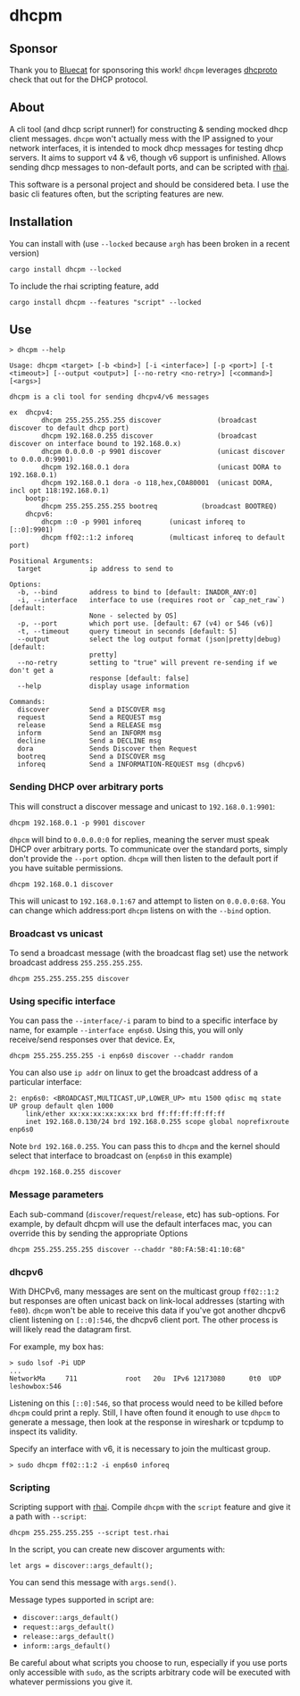 # dhcpm

## Sponsor

Thank you to [Bluecat](https://bluecatnetworks.com/) for sponsoring this work! `dhcpm` leverages [dhcproto](https://github.com/bluecatengineering/dhcproto) check that out for the DHCP protocol.

## About

A cli tool (and dhcp script runner!) for constructing & sending mocked dhcp client messages. `dhcpm` won't actually mess with the IP assigned to your network interfaces, it is intended to mock dhcp messages for testing dhcp servers. It aims to support v4 & v6, though v6 support is unfinished. Allows sending dhcp messages to non-default ports, and can be scripted with [rhai](https://github.com/rhaiscript/rhai).

This software is a personal project and should be considered beta. I use the basic cli features often, but the scripting features are new.

## Installation

You can install with (use `--locked` because `argh` has been broken in a recent version)

```
cargo install dhcpm --locked
```

To include the rhai scripting feature, add

```
cargo install dhcpm --features "script" --locked
```

## Use

```
> dhcpm --help

Usage: dhcpm <target> [-b <bind>] [-i <interface>] [-p <port>] [-t <timeout>] [--output <output>] [--no-retry <no-retry>] [<command>] [<args>]

dhcpm is a cli tool for sending dhcpv4/v6 messages

ex  dhcpv4:
        dhcpm 255.255.255.255 discover              (broadcast discover to default dhcp port)
        dhcpm 192.168.0.255 discover                (broadcast discover on interface bound to 192.168.0.x)
        dhcpm 0.0.0.0 -p 9901 discover              (unicast discover to 0.0.0.0:9901)
        dhcpm 192.168.0.1 dora                      (unicast DORA to 192.168.0.1)
        dhcpm 192.168.0.1 dora -o 118,hex,C0A80001  (unicast DORA, incl opt 118:192.168.0.1)
    bootp:
        dhcpm 255.255.255.255 bootreq           (broadcast BOOTREQ)
    dhcpv6:
        dhcpm ::0 -p 9901 inforeq       (unicast inforeq to [::0]:9901)
        dhcpm ff02::1:2 inforeq         (multicast inforeq to default port)

Positional Arguments:
  target            ip address to send to

Options:
  -b, --bind        address to bind to [default: INADDR_ANY:0]
  -i, --interface   interface to use (requires root or `cap_net_raw`) [default:
                    None - selected by OS]
  -p, --port        which port use. [default: 67 (v4) or 546 (v6)]
  -t, --timeout     query timeout in seconds [default: 5]
  --output          select the log output format (json|pretty|debug) [default:
                    pretty]
  --no-retry        setting to "true" will prevent re-sending if we don't get a
                    response [default: false]
  --help            display usage information

Commands:
  discover          Send a DISCOVER msg
  request           Send a REQUEST msg
  release           Send a RELEASE msg
  inform            Send an INFORM msg
  decline           Send a DECLINE msg
  dora              Sends Discover then Request
  bootreq           Send a DISCOVER msg
  inforeq           Send a INFORMATION-REQUEST msg (dhcpv6)
```

### Sending DHCP over arbitrary ports

This will construct a discover message and unicast to `192.168.0.1:9901`:

```
dhcpm 192.168.0.1 -p 9901 discover
```

`dhpcm` will bind to `0.0.0.0:0` for replies, meaning the server must speak DHCP over arbitrary ports. To communicate over the standard ports, simply don't provide the `--port` option. `dhcpm` will then listen to the default port if you have suitable permissions.

```
dhcpm 192.168.0.1 discover
```

This will unicast to `192.168.0.1:67` and attempt to listen on `0.0.0.0:68`. You can change which address:port `dhcpm` listens on with the `--bind` option.

### Broadcast vs unicast

To send a broadcast message (with the broadcast flag set) use the network broadcast address `255.255.255.255`.

```
dhcpm 255.255.255.255 discover
```

### Using specific interface

You can pass the `--interface/-i` param to bind to a specific interface by name, for example `--interface enp6s0`. Using this, you will only receive/send responses over that device. Ex,

```
dhcpm 255.255.255.255 -i enp6s0 discover --chaddr random
```

You can also use `ip addr` on linux to get the broadcast address of a particular interface:

```
2: enp6s0: <BROADCAST,MULTICAST,UP,LOWER_UP> mtu 1500 qdisc mq state UP group default qlen 1000
    link/ether xx:xx:xx:xx:xx:xx brd ff:ff:ff:ff:ff:ff
    inet 192.168.0.130/24 brd 192.168.0.255 scope global noprefixroute enp6s0
```

Note `brd 192.168.0.255`. You can pass this to `dhcpm` and the kernel should select that interface to broadcast on (`enp6s0` in this example)

```
dhcpm 192.168.0.255 discover
```

### Message parameters

Each sub-command (`discover`/`request`/`release`, etc) has sub-options. For example, by default dhcpm will use the default interfaces mac, you can override this by sending the appropriate Options

```
dhcpm 255.255.255.255 discover --chaddr "80:FA:5B:41:10:6B"
```

### dhcpv6

With DHCPv6, many messages are sent on the multicast group `ff02::1:2` but responses are often unicast back on link-local addresses (starting with `fe80`). `dhcpm` won't be able to receive this data if you've got another dhcpv6 client listening on `[::0]:546`, the dhcpv6 client port. The other process is will likely read the datagram first.

For example, my box has:

```
> sudo lsof -Pi UDP
...
NetworkMa     711            root   20u  IPv6 12173080      0t0  UDP leshowbox:546
```

Listening on this `[::0]:546`, so that process would need to be killed before `dhcpm` could print a reply. Still, I have often found it enough to use `dhpcm` to generate a message, then look at the response in wireshark or tcpdump to inspect its validity.

Specify an interface with v6, it is necessary to join the multicast group.

```
> sudo dhcpm ff02::1:2 -i enp6s0 inforeq
```

### Scripting

Scripting support with [rhai](https://github.com/rhaiscript/rhai). Compile `dhcpm` with the `script` feature and give it a path with `--script`:

```
dhcpm 255.255.255.255 --script test.rhai
```

In the script, you can create new discover arguments with:

```
let args = discover::args_default();
```

You can send this message with `args.send()`.

Message types supported in script are:

- `discover::args_default()`
- `request::args_default()`
- `release::args_default()`
- `inform::args_default()`

Be careful about what scripts you choose to run, especially if you use ports only accessible with `sudo`, as the scripts arbitrary code will be executed with whatever permissions you give it.
